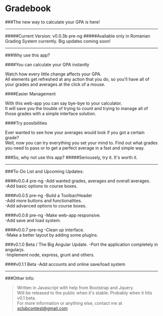 # Gradebook

###The new way to calculate your GPA is here!

---

#####Current Version: v0.0.3b pre-ng
#####Avaliable only in Romanian Grading System currently. Big updates coming soon!

---


###Why use this app?

####You can calculate your GPA instantly

Watch how every little change affects your GPA.<br/>
All elements get refreshed at any action that you do, so you'll have all of your grades and averages at the click of a mouse.

####Easier Management

With this web-app you can say bye-bye to your calculator.<br/>
It will save you the trouble of trying to count and trying to manage all of those grades with a simple interface solution.

####Try possibilities

Ever wanted to see how your averages would look if you got a certain grade?<br/>
Well, now you can try everything you set your mind to. Find out what grades you need to pass or to get a perfect average in a fast and simple way.

###So, why not use this app?
#####Seriousely, try it. It's worth it.

---

###To-Do List and Upcoming Updates:

####v0.0.4 pre-ng
-Add wanted grades, averages and overall averages.<br/>
-Add basic options to course boxes.

####v0.0.5 pre-ng
-Build a Toolbar/Header<br/>
-Add more buttons and functionalities.<br/>
-Add advanced options to course boxes.

####v0.0.6 pre-ng
-Make web-app responsive.<br/>
-Add save and load system.

####v0.0.7 pre-ng
-Clean up interface.<br/>
-Make a better layout by adding some plugins.

###v0.1.0 Beta / The Big Angular Update.
-Port the application completely in angularjs.<br/>
-Implement node, express, grunt and others.

####v0.1.1 Beta
-Add accounts and online save/load system

---

###Other Info:
>Written in Javascript with help from Bootstrap and Jquery.<br/>
>Will be released to the public when it's stable. Probably when it hits v0.1 beta.<br/>
>For more information or anything else, contact me at xclubcontest@gmail.com